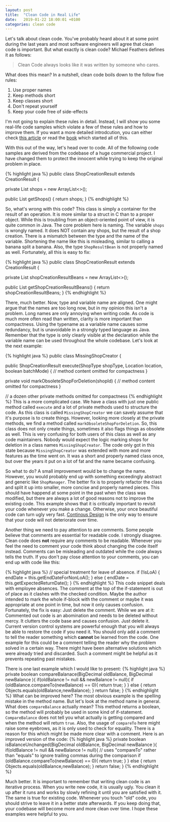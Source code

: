 ```yaml
---
layout: post
title:  "Clean Code in Real Life"
date:   2019-01-22 18:00:01 +0100
categories: clean code
---
```

Let's talk about clean code. You've probably heard about it at some point during the last years and most software engineers will agree that clean code is important. But what exactly is clean code? Michael Feathers defines it as follows:
> Clean Code always looks like it was written by someone who cares.

What does this mean? In a nutshell, clean code boils down to the follow five rules:
1. Use proper names
2. Keep methods short
3. Keep classes short
4. Don't repeat yourself
5. Keep your code free of side-effects

I'm not going to explain these rules in detail. Instead, I will show you some real-life code samples which violate a few of these rules and how to improve them. If you want a more detailed introdcution, you can either check [this article](https://hackernoon.com/let-the-code-speak-52d1cebf0394) or read the [book](https://www.goodreads.com/book/show/3735293-clean-code) which started all of this. 

With this out of the way, let's head over to code. All of the following code samples are derived from the codebase of a huge commercial project. I have changed them to protect the innocent while trying to keep the original problem in place.

{% highlight java %}
public class ShopCreationResult extends CreationResult {

private List<ShopResultBean> shops = new ArrayList<>();

public List<ShopResultBean> getShops() { 
	return shops; 
}
{% endhighlight %}

So, what's wrong with this code? This class is simply a container for the result of an operation. It is more similar to a struct in C than to a proper object. While this is troubling from an object-oriented point of view, it is quite common in Java. The core problem here is naming. The variable `shops` is wrongly named. It does NOT contain any shops, but the result of a shop creation. There is a mismatch between the type and the name of the variable. Shortening the name like this is misleading, similar to calling a banana split a banana. Also, the type `ShopResultBean` is not properly named as well. Fortunately, all this is easy to fix:

{% highlight java %}
public class ShopCreationResult extends CreationResult {

private List<ShopCreationResultBean> shopCreationResultBeans = new ArrayList<>();

public List<ShopCreationResultBean> getShopCreationResultBeans() { 
	return shopCreationResultBeans; 
}
{% endhighlight %}

There, much better. Now, type and variable name are aligned. One might argue that the names are too long now, but in my opinion this isn't a problem. Long names are only annoying when writing code. As code is much more often read than written, clarity is more important than compactness. Using the typename as a variable name causes some redundancy, but is unavoidable in a strongly typed language as Java. Remember that the type is only clearly visible at the declaration while the variable name can be used throughout the whole codebase. Let's look at the next example:

{% highlight java %}
public class MissingShopCreator {

public ShopCreationResult execute(ShopType shopType, Location location, boolean batchMode) {
// method content omitted for compactness
}

private void markObsoleteShopForDeletion(shopId) {
// method content omitted for compactness
}

// a dozen other private methods omitted for compactness
{% endhighlight %}
This is a more complicated case. We have a class with just one public method called `execute` and a lot of private methods used to structure the code. As this class is called `MissingShopCreator` we can savely assume that it's purpose is to create things. However, looking more closely at the private methods, we find a method called `markObsoleteShopForDeletion`. So, this class does not only create things, sometimes it also flags things as obsolete as well. This is very confusing for both users of this class as well as any code maintainers. Nobody would expect the logic marking shops for deletion in a class names `MissingShopCreator`. The code only got in this state because `MissingShopCreator` was extended with more and more features as the time went on. It was a short and properly named class once, but over the years it put on a lot of fat and the name became confusing.

So what to do? A small improvement would be to change the name. However, you would probably end up with something exceedingly abstract and generic like `ShopManager`. The better fix is to properly refactor the class and split it up into smaller, more concise and properly named pieces. This should have happend at some point in the past when the class was modified, but there are always a lot of good reasons not to improve the existing code. This example shows that it is critically important to revisit your code whenever you make a change. Otherwise, your once beautiful code can turn ugly very fast. [Continous Design](https://msdn.microsoft.com/en-us/magazine/ee294453.aspx) is the only way to ensure that your code will not deteriorate over time.

Another thing we need to pay attention to are comments. Some people believe that comments are essential for readable code. I strongly disagree. Clean code does **not** require any comments to be readable. Whenever you feel the need to comment your code think about changing the code itself instead. Comments can be misleading and outdated while the code always tells the truth. If you don't pay close attention to your comments, you can end up with code like this:

{% highlight java %}
// special treatment for leave of absence.
if (!isLoA) {
  endDate = this.getEndDateForNonLoA();
} else {
  endDate = this.getExpectedReturnDate();
}
{% endhighlight %}
This code snippet deals with employee absences. The comment at the top of the if-statement is out of place as it clashes with the checked condition. Maybe the author intended to mark the whole if-block with the comment or maybe it was appropriate at one point in time, but now it only causes confusion. Fortunately, the fix is easy: Just delete the comment. While we are at it: Commented out code is an abomination and needs to be deleted without mercy. It clutters the code base and causes confusion. Just delete it. Current version control systems are powerful enough that you will always be able to restore the code if you need it. You should only add a comment to tell the reader something which **cannot** be learned from the code. One example for this could be a comment telling the reader why the problem solved in a certain way. There might have been alternative solutions which were already tried and discarded. Such a comment might be helpful as it prevents repeating past mistakes.

There is one last example which I would like to present:
{% highlight java %}
  private boolean compareBalanace(BigDecimal oldBalance, BigDecimal newBalance ){
      if(oldBalance != null && newBalance != null){
        if (oldBalance.compareTo(newBalance) == 0){
            return true;
        }
      } else {
           return Objects.equals(oldBalance,newBalance);
      }
    return false; 
  }
{% endhighlight %}
What can be improved here? The most obvious example is the spelling mistake in the method name. But let's look at the method name in general. What does `compareBalance` actually mean? This method returns a boolean, so the method will probably be used in some kind of if-statement. `CompareBalance` does not tell you what actually is getting compared and when the method will return `true`. Also, the usage of `compareTo` here might raise some eyebrows, as it is only used to check for equality. There is a reason for this which might be made more clear with a comment. Here is an improved version of the code:
{% highlight java %}
  private boolean isBalanceUnchanged(BigDecimal oldBalance, BigDecimal newBalance ){
      if(oldBalance != null && newBalance != null){
      	// uses "compareTo" rather than "equals" to ignore trailing commas during the comparison
        if (oldBalance.compareTo(newBalance) == 0){
            return true;
        }
      } else {
           return Objects.equals(oldBalance,newBalance);
      }
    return false; 
  }
{% endhighlight %}

Much better. It is important to remember that writing clean code is an iterative process. When you write new code, it is usually ugly. You clean it up after it runs and works by slowly refining it until you are satisfied with it. The same is true for existing code. Whenever you touch "old" code, you should strive to leave it in a better state afterwards. If you keep doing that, your codebase will become more and more clean over time. I hope these examples were helpful to you.